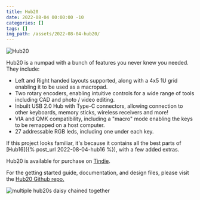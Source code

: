 ```yaml
---
title: Hub20
date: 2022-08-04 00:00:00 -10
categories: []
tags: []
img_path: /assets/2022-08-04-hub20/
---
```


![Hub20](header.JPG)

Hub20 is a numpad with a bunch of features you never knew you needed. They include:

- Left and Right handed layouts supported, along with a 4x5 1U grid enabling it to be used as a macropad.
- Two rotary encoders, enabling intuitive controls for a wide range of tools including CAD and photo / video editing.
- Inbuilt USB 2.0 Hub with Type-C connectors, allowing connection to other keyboards, memory sticks, wireless receivers and more!
- VIA and QMK compatibility, including a "macro" mode enabling the keys to be remapped on a host computer.
- 27 addressable RGB leds, including one under each key.

If this project looks familiar, it's because it contains all the best parts of [Hub16]({% post_url 2022-08-04-hub16 %}), with a few added extras.

Hub20 is available for purchase on [Tindie](https://www.tindie.com/products/joshajohnson/hub20-programmable-macro-numberpad/).

For the getting started guide, documentation, and design files, please visit the [Hub20 Github repo.](https://github.com/joshajohnson/hub20#getting-started-guide)

![multiple hub20s daisy chained together](multiple-boards.JPG)
